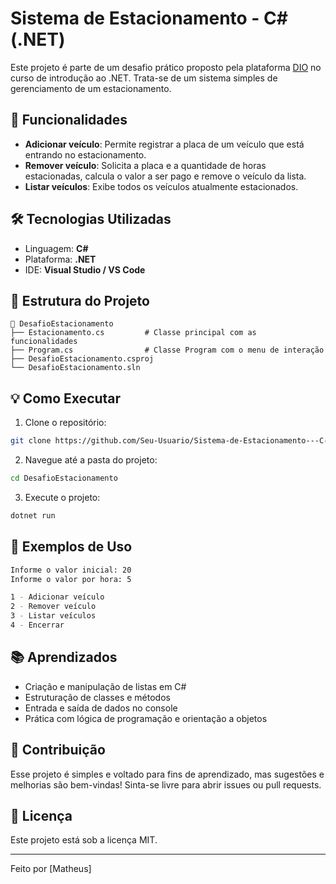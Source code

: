 # Sistema de Estacionamento - C# (.NET)

Este projeto é parte de um desafio prático proposto pela plataforma [DIO](https://www.dio.me/) no curso de introdução ao .NET. Trata-se de um sistema simples de gerenciamento de um estacionamento.

## 🚗 Funcionalidades

* **Adicionar veículo**: Permite registrar a placa de um veículo que está entrando no estacionamento.
* **Remover veículo**: Solicita a placa e a quantidade de horas estacionadas, calcula o valor a ser pago e remove o veículo da lista.
* **Listar veículos**: Exibe todos os veículos atualmente estacionados.

## 🛠 Tecnologias Utilizadas

* Linguagem: **C#**
* Plataforma: **.NET**
* IDE: **Visual Studio / VS Code**

## 📂 Estrutura do Projeto

```
📁 DesafioEstacionamento
├── Estacionamento.cs         # Classe principal com as funcionalidades
├── Program.cs                # Classe Program com o menu de interação
├── DesafioEstacionamento.csproj
└── DesafioEstacionamento.sln
```

## 💡 Como Executar

1. Clone o repositório:

```bash
git clone https://github.com/Seu-Usuario/Sistema-de-Estacionamento---C-.NET-.git
```

2. Navegue até a pasta do projeto:

```bash
cd DesafioEstacionamento
```

3. Execute o projeto:

```bash
dotnet run
```

## 📌 Exemplos de Uso

```bash
Informe o valor inicial: 20
Informe o valor por hora: 5

1 - Adicionar veículo
2 - Remover veículo
3 - Listar veículos
4 - Encerrar
```

## 📚 Aprendizados

* Criação e manipulação de listas em C#
* Estruturação de classes e métodos
* Entrada e saída de dados no console
* Prática com lógica de programação e orientação a objetos

## 🤝 Contribuição

Esse projeto é simples e voltado para fins de aprendizado, mas sugestões e melhorias são bem-vindas! Sinta-se livre para abrir issues ou pull requests.

## 📄 Licença

Este projeto está sob a licença MIT.

---

Feito por \[Matheus]&#x20;
